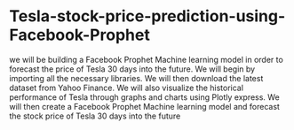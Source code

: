 # Tesla-stock-price-prediction-using-Facebook-Prophet

we will be building a Facebook Prophet Machine learning model in order to forecast the price of Tesla 30 days into the future.
We will begin by importing all the necessary libraries. 
We will then download the latest dataset from Yahoo Finance.
We will also visualize the historical performance of Tesla through graphs and charts using Plotly express.
We will then create a Facebook Prophet Machine learning model and forecast the stock price of Tesla 30 days into the future
